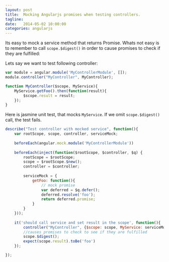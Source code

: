 ```yaml
---
layout: post
title:  Mocking Angularjs promises when testing controllers. 
tagline:  
date:   2014-05-02 10:00:00
categories: angularjs
---
```


Its easy to mock a service method that returns Promise. 
Whats not easy is to remember to call ```scope.$digest()``` in order to cause promises to check if they are fulfilled:

Lets say we want to test following controller:

```js
var module = angular.module('MyControllerModule', []);
module.controller("MyController", MyController);

function MyController($scope, MyService){
    MyService.getFoo().then(function(result){
        $scope.result = result;
    });
}
```

Here is jasmine unit test, that mocks ```MyService```.
If we omit ```scope.$digest()``` call, the test fails. 

```js
describe("Test controller with mocked service", function(){
    var rootScope, scope, controller, serviceMock;
  
    beforeEach(angular.mock.module('MyControllerModule'))
    
    beforeEach(inject(function($rootScope, $controller, $q) {
        rootScope = $rootScope;
        scope = $rootScope.$new();
        controller = $controller;
        
        serviceMock = {
            getFoo: function(){
                // mock promise
                var deferred = $q.defer();
                deferred.resolve('foo');
                return deferred.promise;
            }            
        }
    }));  
  
    it('should call service and set result in the scope', function(){
        controller("MyController", {$scope: scope, MyService: serviceMock});
        //causes promises to check to see if they are fulfilled
        scope.$digest();
        expect(scope.result).toBe('foo')
    });

});

```

